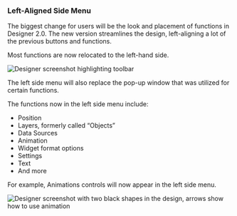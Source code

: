 ### Left-Aligned Side Menu

The biggest change for users will be the look and placement of functions in Designer 2.0. The new version streamlines the design, left-aligning a lot of the previous buttons and functions.

Most functions are now relocated to the left-hand side.

![Designer screenshot highlighting toolbar](https://support.optisigns.com/hc/article_attachments/41432408655379)

The left side menu will also replace the pop-up window that was utilized for certain functions.

The functions now in the left side menu include:

* Position
* Layers, formerly called “Objects”
* Data Sources
* Animation
* Widget format options
* Settings
* Text
* And more

For example, Animations controls will now appear in the left side menu.

![Designer screenshot with two black shapes in the design, arrows show how to use animation](https://support.optisigns.com/hc/article_attachments/41432408656403)